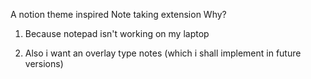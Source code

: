 A notion theme inspired Note taking extension 
Why?
1. Because notepad isn't working on my laptop

2. Also i want an overlay type notes (which i shall implement in future versions)

